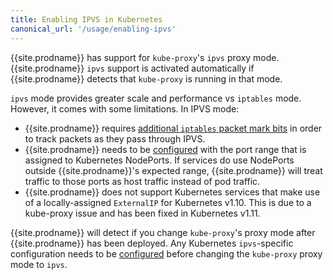 ```yaml
---
title: Enabling IPVS in Kubernetes
canonical_url: '/usage/enabling-ipvs'
---
```


{{site.prodname}} has support for `kube-proxy`'s `ipvs` proxy mode.
{{site.prodname}} `ipvs` support is activated automatically if {{site.prodname}}
detects that `kube-proxy` is running in that mode.

`ipvs` mode provides greater scale and performance vs `iptables` mode.
However, it comes with some limitations.  In IPVS mode:

- {{site.prodname}} requires [additional `iptables` packet mark bits](../reference/felix/configuration#ipvs-bits)
  in order to track packets as they pass through IPVS.
- {{site.prodname}} needs to be [configured](../reference/felix/configuration#ipvs-portranges)
  with the port range that is assigned to Kubernetes NodePorts.  If services
  do use NodePorts outside {{site.prodname}}'s expected range,
  {{site.prodname}} will treat traffic to those ports as host traffic instead
  of pod traffic.
- {{site.prodname}} does not support Kubernetes services that make use of a
  locally-assigned `ExternalIP` for Kubernetes v1.10. This is due to a kube-proxy issue
  and has been fixed in Kubernetes v1.11.

 {{site.prodname}} will detect if you change `kube-proxy`'s proxy mode after 
 {{site.prodname}} has been deployed. Any Kubernetes `ipvs`-specific configuration 
 needs to be [configured](../reference/felix/configuration#ipvs-portranges) 
 before changing the `kube-proxy` proxy mode to `ipvs`.

